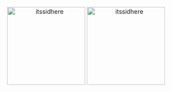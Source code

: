 <!-- first row -->
<p align="center">


<p align="center">
  <img height="180em" src="https:/readme-stats-itssidhere.vercel.app/api?username=itssidhere&count_private=true&show_icons=true&theme=radical&include_all_commits=true" alt="itssidhere" align="center"/>
  
  <img height="180em" src="https://readme-stats-itssidhere.vercel.app/api/top-langs?username=itssidhere&show_icons=true&locale=en&layout=compact&hide_border=true&theme=radical" alt="itssidhere" align="center"/>
</p>

